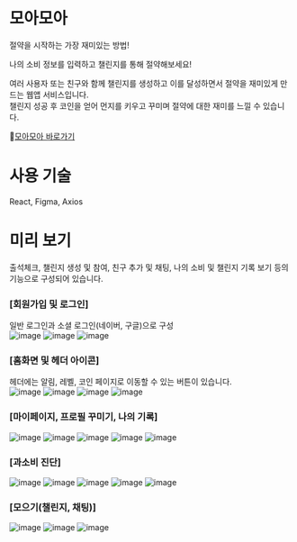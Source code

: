 # 모아모아

절약을 시작하는 가장 재미있는 방법!

나의 소비 정보를 입력하고 챌린지를 통해 절약해보세요!

여러 사용자 또는 친구와 함께 챌린지를 생성하고 이를 달성하면서 절약을 재미있게 만드는 웹앱 서비스입니다. <br/>
챌린지 성공 후 코인을 얻어 먼지를 키우고 꾸미며 절약에 대한 재미를 느낄 수 있습니다.

📎[모아모아 바로가기](https://moa-moa-frontend-individual.vercel.app/)

# 사용 기술
React, Figma, Axios

# 미리 보기
출석체크, 챌린지 생성 및 참여, 친구 추가 및 채팅, 나의 소비 및 챌린지 기록 보기 등의 기능으로 구성되어 있습니다.

### [회원가입 및 로그인]
일반 로그인과 소셜 로그인(네이버, 구글)으로 구성<br/>
![image](https://github.com/user-attachments/assets/6463012a-c211-4ad3-aa06-51e156f7b730)
![image](https://github.com/user-attachments/assets/3fa07e9e-64d9-4ee0-bd7f-aae5c43a328c)
![image](https://github.com/user-attachments/assets/dbff6ccf-3944-482f-b6cc-ecff361e7f73)

### [홈화면 및 헤더 아이콘]
헤더에는 알림, 레벨, 코인 페이지로 이동할 수 있는 버튼이 있습니다.<br/>
![image](https://github.com/user-attachments/assets/5e4f3ec7-c959-4607-9fcf-d450cf06fcef)
![image](https://github.com/user-attachments/assets/ec0cb456-ca3a-4b90-9d47-08a44d0ec60d)
![image](https://github.com/user-attachments/assets/f5566b52-4bb7-404b-b67e-bce361c778f6)
![image](https://github.com/user-attachments/assets/21be86cc-ca17-4b0b-bd49-b91c17abfade)

### [마이페이지, 프로필 꾸미기, 나의 기록]
![image](https://github.com/user-attachments/assets/c7dcc1db-43f7-4fbb-8fd9-362fb134f9fe)
![image](https://github.com/user-attachments/assets/46a2f2a4-c282-482d-a471-8c09ada4c173)
![image](https://github.com/user-attachments/assets/2de5e27c-726f-4f8e-9feb-d308a6596e2a)
![image](https://github.com/user-attachments/assets/12314e9d-0892-4fda-9c20-9233aa4de0cf)
![image](https://github.com/user-attachments/assets/94ad5260-f465-4cbe-b651-b188e0763878)

### [과소비 진단]
![image](https://github.com/user-attachments/assets/8e2cf742-2112-44bb-a99d-5b234224d37a)
![image](https://github.com/user-attachments/assets/d99b93ff-92db-4e70-9dbe-e06e19b65264)
![image](https://github.com/user-attachments/assets/c1f350fa-e64f-40c2-a6bd-08ee2f9337fb)
![image](https://github.com/user-attachments/assets/c2ab11fd-c7e6-4ee0-9954-e99c3b6f9547)
![image](https://github.com/user-attachments/assets/4aa2744a-6c65-4e95-975e-729d788ee46a)

### [모으기(챌린지, 채팅)]
![image](https://github.com/user-attachments/assets/bbd9dac0-8880-4660-9f3e-de6d331df321)
![image](https://github.com/user-attachments/assets/73bf148c-b157-43d1-8462-2bb21f261d2c)
![image](https://github.com/user-attachments/assets/f4864351-780d-4867-97a1-a065b653ccdb)

